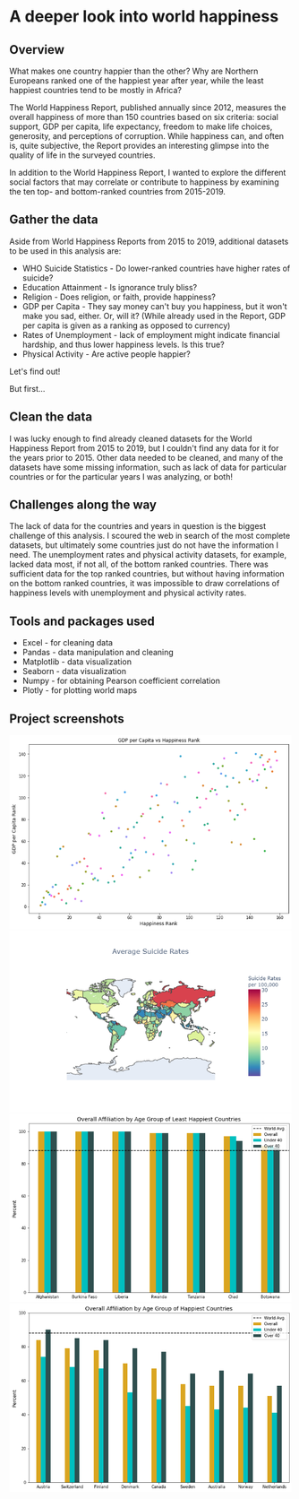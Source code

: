 # A deeper look into world happiness

## Overview

What makes one country happier than the other? Why are Northern Europeans ranked one of the happiest year after year, while the least happiest countries tend to be mostly in Africa? 

The World Happiness Report, published annually since 2012, measures the overall happiness of more than 150 countries based on six criteria:
social support, GDP per capita, life expectancy, freedom to make life choices, generosity, and perceptions of corruption. While happiness can, and often is, quite subjective, the Report provides an interesting glimpse into the quality of life in the surveyed countries. 

In addition to the World Happiness Report, I wanted to explore the different social factors that may correlate or contribute to happiness by examining the ten top- and bottom-ranked countries from 2015-2019. 

## Gather the data

Aside from World Happiness Reports from 2015 to 2019, additional datasets to be used in this analysis are:
  * WHO Suicide Statistics - Do lower-ranked countries have higher rates of suicide?
  * Education Attainment - Is ignorance truly bliss?
  * Religion - Does religion, or faith, provide happiness?
  * GDP per Capita - They say money can't buy you happiness, but it won't make you sad, either. Or, will it? (While already used in the     Report, GDP per capita is given as a ranking as opposed to currency)
  * Rates of Unemployment - lack of employment might indicate financial hardship, and thus lower happiness levels. Is this true?
  * Physical Activity - Are active people happier?
  
Let's find out!

But first...

## Clean the data

I was lucky enough to find already cleaned datasets for the World Happiness Report from 2015 to 2019, but I couldn't find any data for it for the years prior to 2015. Other data needed to be cleaned, and many of the datasets have some missing information, such as lack of data for particular countries or for the particular years I was analyzing, or both! 

## Challenges along the way

The lack of data for the countries and years in question is the biggest challenge of this analysis. I scoured the web in search of the most complete datasets, but ultimately some countries just do not have the information I need. The unemployment rates and physical activity datasets, for example, lacked data most, if not all, of the bottom ranked countries. There was sufficient data for the top ranked countries, but without having information on the bottom ranked countries, it was impossible to draw correlations of happiness levels with unemployment and physical activity rates.

## Tools and packages used
* Excel - for cleaning data
* Pandas - data manipulation and cleaning
* Matplotlib - data visualization
* Seaborn - data visualization
* Numpy - for obtaining Pearson coefficient correlation
* Plotly - for plotting world maps

## Project screenshots
![Alt text](/images/gdppcap_vs_happiness.png)
![Alt text](/images/suicide_rates_worldmap.png)
![Alt text](/images/relg_affiliation_least.png)
![Alt text](/images/relg_affiliation_happiest.png)
